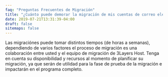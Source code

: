 ```yaml
---
faq: "Preguntas Frecuentes de Migración"
title: "¿Cuánto puede demorar la migración de mis cuentas de correo electrónicas?"
date: 2019-07-21T13:31:39-04:00
draft: false
sitemaps: false
---
```


Las migraciónes puede tomar distintos tiempos (de horas a semanas), dependiendo de varios factores el proceso de migración es una colaboración entre usted y el equipo de migración de 3Layers Host. Tenga en cuenta su disponibilidad y recursos al momento de planificar su migración, ya que serán de utilidad para la fase de prueba de la migración e impactarán en el programa completo.